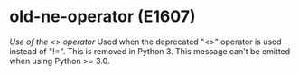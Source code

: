 # old-ne-operator (E1607)
*Use of the \<\> operator* Used when the deprecated \"\<\>\" operator is
used instead of \"!=\". This is removed in Python 3. This message can\'t
be emitted when using Python \>= 3.0.
